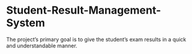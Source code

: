# Student-Result-Management-System
The project’s primary goal is to give the student’s exam results in a quick and understandable manner.
